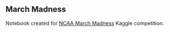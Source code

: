 ## March Madness

Notebook created for [NCAA March Madness](https://www.kaggle.com/c/mens-machine-learning-competition-2018) Kaggle competition.
